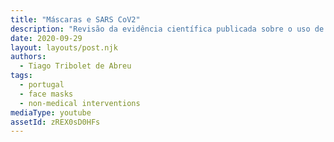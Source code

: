 ```yaml
---
title: "Máscaras e SARS CoV2"
description: "Revisão da evidência científica publicada sobre o uso de máscaras e a prevenção da infecção pelo vírus SARS CoV-2 e da doença Covid-19."
date: 2020-09-29
layout: layouts/post.njk
authors:
  - Tiago Tribolet de Abreu
tags:
  - portugal
  - face masks
  - non-medical interventions
mediaType: youtube
assetId: zREX0sD0HFs
---
```

